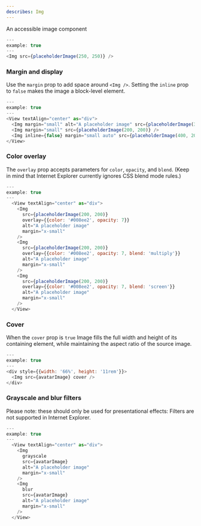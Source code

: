 ```yaml
---
describes: Img
---
```


An accessible image component

```js
---
example: true
---
<Img src={placeholderImage(250, 250)} />
```

### Margin and display

Use the `margin` prop to add space around `<Img />`. Setting the `inline` prop to `false` makes
the image a block-level element.

```js
---
example: true
---
<View textAlign="center" as="div">
  <Img margin="small" alt="A placeholder image" src={placeholderImage(300, 200)} />
  <Img margin="small" src={placeholderImage(200, 200)} />
  <Img inline={false} margin="small auto" src={placeholderImage(400, 200)} />
</View>
```

### Color overlay

The `overlay` prop accepts parameters for `color`, `opacity`, and `blend`. (Keep
in mind that Internet Explorer currently ignores CSS blend mode rules.)

```js
---
example: true
---
  <View textAlign="center" as="div">
    <Img
      src={placeholderImage(200, 200)}
      overlay={{color: '#008ee2', opacity: 7}}
      alt="A placeholder image"
      margin="x-small"
    />
    <Img
      src={placeholderImage(200, 200)}
      overlay={{color: '#008ee2', opacity: 7, blend: 'multiply'}}
      alt="A placeholder image"
      margin="x-small"
    />
    <Img
      src={placeholderImage(200, 200)}
      overlay={{color: '#008ee2', opacity: 7, blend: 'screen'}}
      alt="A placeholder image"
      margin="x-small"
    />
  </View>
```

### Cover

When the `cover` prop is `true` Image fills the full width and height of its
containing element, while maintaining the aspect ratio of the source image.

```js
---
example: true
---
<div style={{width: '66%', height: '11rem'}}>
  <Img src={avatarImage} cover />
</div>
```

### Grayscale and blur filters

Please note: these should only be used for presentational effects: Filters
are not supported in Internet Explorer.

```js
---
example: true
---
  <View textAlign="center" as="div">
    <Img
      grayscale
      src={avatarImage}
      alt="A placeholder image"
      margin="x-small"
    />
    <Img
      blur
      src={avatarImage}
      alt="A placeholder image"
      margin="x-small"
    />
  </View>
```
